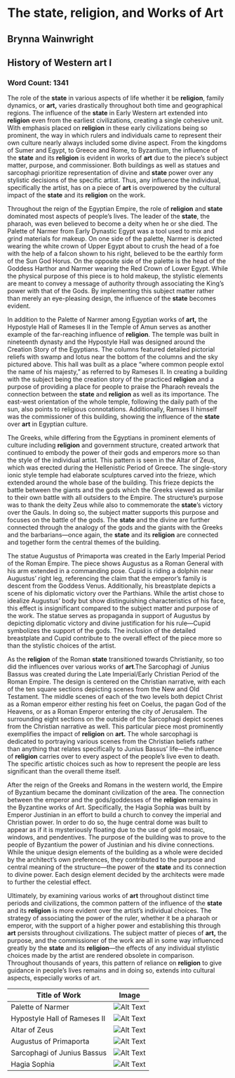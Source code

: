 # The **state**, **religion**, and Works of **Art**

## Brynna Wainwright

## History of Western **art** I

### Word Count: 1341

The role of the **state** in various aspects of life whether it be **religion**,
family dynamics, or **art,** varies drastically throughout both time and
geographical regions. The influence of the **state** in Early Western art
extended into **religion** even from the earliest civilizations, creating a
single cohesive unit. With emphasis placed on **religion** in these early
civilizations being so prominent, the way in which rulers and
individuals came to represent their own culture nearly always included
some divine aspect. From the kingdoms of Sumer and Egypt, to Greece and
Rome, to Byzantium, the influence of the **state** and its **religion** is
evident in works of **art** due to the piece’s subject matter, purpose, and
commissioner. Both buildings as well as statues and sarcophagi
prioritize representation of divine and **state** power over any stylistic
decisions of the specific artist. Thus, any influence the individual,
specifically the artist, has on a piece of **art** is overpowered by the
cultural impact of the **state** and its **religion** on the work.

Throughout the reign of the Egyptian Empire, the role of **religion** and
**state** dominated most aspects of people’s lives. The leader of the **state**,
the pharaoh, was even believed to become a deity when he or she died.
The Palette of Narmer from Early Dynastic Egypt was a tool used to mix
and grind materials for makeup. On one side of the palette, Narmer is
depicted wearing the white crown of Upper Egypt about to crush the head
of a foe with the help of a falcon shown to his right, believed to be
the earthly form of the Sun God Horus. On the opposite side of the
palette is the head of the Goddess Harthor and Narmer wearing the Red
Crown of Lower Egypt. While the physical purpose of this piece is to
hold makeup, the stylistic elements are meant to convey a message of
authority through associating the King’s power with that of the Gods. By
implementing this subject matter rather than merely an eye-pleasing
design, the influence of the **state** becomes evident.

In addition to the Palette of Narmer among Egyptian works of **art,** the
Hypostyle Hall of Rameses II in the Temple of Amun serves as another
example of the far-reaching influence of **religion**. The temple was built
in nineteenth dynasty and the Hypostyle Hall was designed around the
Creation Story of the Egyptians. The columns featured detailed pictorial
reliefs with swamp and lotus near the bottom of the columns and the sky
pictured above. This hall was built as a place “where common people
extol the name of his majesty,” as referred to by Rameses II. In
creating a building with the subject being the creation story of the
practiced **religion** and a purpose of providing a place for people to
praise the Pharaoh reveals the connection between the **state** and **religion**
as well as its importance. The east-west orientation of the whole
temple, following the daily path of the sun, also points to religious
connotations. Additionally, Ramses II himself was the commissioner of
this building, showing the influence of the **state** over **art** in Egyptian
culture.

The Greeks, while differing from the Egyptians in prominent elements of
culture including **religion** and government structure, created artwork
that continued to embody the power of their gods and emperors more so
than the style of the individual artist. This pattern is seen in the
Altar of Zeus, which was erected during the Hellenistic Period of
Greece. The single-story ionic style temple had elaborate sculptures
carved into the frieze, which extended around the whole base of the
building. This frieze depicts the battle between the giants and the gods
which the Greeks viewed as similar to their own battle with all
outsiders to the Empire. The structure’s purpose was to thank the deity
Zeus while also to commemorate the **state**’s victory over the Gauls. In
doing so, the subject matter supports this purpose and focuses on the
battle of the gods. The **state** and the divine are further connected
through the analogy of the gods and the giants with the Greeks and the
barbarians—once again, the **state** and its **religion** are connected and
together form the central themes of the building.

The statue Augustus of Primaporta was created in the Early Imperial
Period of the Roman Empire. The piece shows Augustus as a Roman General
with his arm extended in a commanding pose. Cupid is riding a dolphin
near Augustus’ right leg, referencing the claim that the emperor’s
family is descent from the Goddess Venus. Additionally, his breastplate
depicts a scene of his diplomatic victory over the Parthians. While the
artist chose to idealize Augustus’ body but show distinguishing
characteristics of his face, this effect is insignificant compared to
the subject matter and purpose of the work. The statue serves as
propaganda in support of Augustus by depicting diplomatic victory and
divine justification for his rule—Cupid symbolizes the support of the
gods. The inclusion of the detailed breastplate and Cupid contribute to
the overall effect of the piece more so than the stylistic choices of
the artist.

As the **religion** of the Roman **state** transitioned towards Christianity, so
too did the influences over various works of **art**.The Sarcophagi of
Junius Bassus was created during the Late Imperial/Early Christian
Period of the Roman Empire. The design is centered on the Christian
narrative, with each of the ten square sections depicting scenes from
the New and Old Testament. The middle scenes of each of the two levels
both depict Christ as a Roman emperor either resting his feet on Coelus,
the pagan God of the Heavens, or as a Roman Emperor entering the city of
Jerusalem. The surrounding eight sections on the outside of the
Sarcophagi depict scenes from the Christian narrative as well. This
particular piece most prominently exemplifies the impact of **religion** on
**art.** The whole sarcophagi is dedicated to portraying various scenes from
the Christian beliefs rather than anything that relates specifically to
Junius Bassus’ life—the influence of **religion** carries over to every
aspect of the people’s live even to death. The specific artistic choices
such as how to represent the people are less significant than the
overall theme itself.

After the reign of the Greeks and Romans in the western world, the
Empire of Byzantium became the dominant civilization of the area. The
connection between the emperor and the gods/goddesses of the **religion**
remains in the Byzantine works of Art. Specifically, the Hagia Sophia
was built by Emperor Justinian in an effort to build a church to convey
the imperial and Christian power. In order to do so, the huge central
dome was built to appear as if it is mysteriously floating due to the
use of gold mosaic, windows, and pendentives. The purpose of the
building was to prove to the people of Byzantium the power of Justinian
and his divine connections. While the unique design elements of the
building as a whole were decided by the architect’s own preferences,
they contributed to the purpose and central meaning of the structure—the
power of the **state** and its connection to divine power. Each design
element decided by the architects were made to further the celestial
effect.

Ultimately, by examining various works of **art** throughout distinct time
periods and civilizations, the common pattern of the influence of the
**state** and its **religion** is more evident over the artist’s individual
choices. The strategy of associating the power of the ruler, whether it
be a pharaoh or emperor, with the support of a higher power and
establishing this through **art** persists throughout civilizations. The
subject matter of pieces of ****art,**** the purpose, and the commissioner of
the work are all in some way influenced greatly by the **state** and its
**religion**—the effects of any individual stylistic choices made by the
artist are rendered obsolete in comparison. Throughout thousands of
years, this pattern of reliance on **religion** to give guidance in people’s
lives remains and in doing so, extends into cultural aspects, especially
works of art.

Title of Work | Image
--------------|------
Palette of Narmer | ![Alt Text](http://www.mummies2pyramids.info/images/narmer-palette-a.jpg)
Hypostyle Hall of Rameses II | ![Alt Text](https://s-media-cache-ak0.pinimg.com/564x/ab/5d/74/ab5d747dc375cfea4be262d747c69b05.jpg)
Altar of Zeus | ![Alt Text](https://classconnection.s3.amazonaws.com/1392/flashcards/659065/jpg/42.2.jpg)
Augustus of Primaporta | ![Alt Text](http://www.challies.com/sites/all/files/attachments/augutus-prima-porta-1.jpg)
Sarcophagi of Junius Bassus | ![Alt Text](https://upload.wikimedia.org/wikipedia/commons/1/1e/Sarcophagus_of_Junius_Bassus_-_Cast_in_Rome.jpg)
Hagia Sophia | ![Alt Text](https://s-media-cache-ak0.pinimg.com/originals/3d/76/c5/3d76c52e4e2735e25f62d56e8d270f18.jpg)

